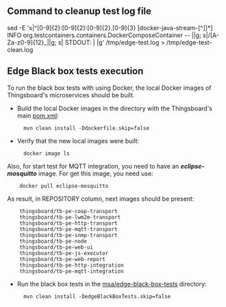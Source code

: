 ## Command to cleanup test log file
sed -E 's|^[0-9]{2}:[0-9]{2}:[0-9]{2}\.[0-9]{3} \[docker-java-stream-[^]]*\] INFO org\.testcontainers\.containers\.DockerComposeContainer -- ||g; s|/[A-Za-z0-9]{12}_||g; s| STDOUT: | |g' /tmp/edge-test.log > /tmp/edge-test-clean.log

## Edge Black box tests execution
To run the black box tests with using Docker, the local Docker images of Thingsboard's microservices should be built. <br />
- Build the local Docker images in the directory with the Thingsboard's main [pom.xml](./../../pom.xml):
        
        mvn clean install -Ddockerfile.skip=false
- Verify that the new local images were built: 

        docker image ls

Also, for start test for MQTT integration, you need to have an **_eclipse-mosquitto_** image. For get this image, you need use:
        
        docker pull eclipse-mosquitto

As result, in REPOSITORY column, next images should be present:
        
        thingsboard/tb-pe-coap-transport
        thingsboard/tb-pe-lwm2m-transport
        thingsboard/tb-pe-http-transport
        thingsboard/tb-pe-mqtt-transport
        thingsboard/tb-pe-snmp-transport
        thingsboard/tb-pe-node
        thingsboard/tb-pe-web-ui
        thingsboard/tb-pe-js-executor
        thingsboard/tb-pe-web-report
        thingsboard/tb-pe-http-integration
        thingsboard/tb-pe-mqtt-integration

- Run the black box tests in the [msa/edge-black-box-tests](../edge-black-box-tests) directory:

        mvn clean install -DedgeBlackBoxTests.skip=false


